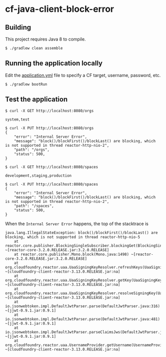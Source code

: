 cf-java-client-block-error
============

## Building

This project requires Java 8 to compile. 

~~~
$ ./gradlew clean assemble
~~~

## Running the application locally

Edit the [application.yml](src/main/resources/application.yml) file to specify a CF target, username, password, etc.

~~~
$ ./gradlew bootRun
~~~

## Test the application

~~~
$ curl -X GET http://localhost:8080/orgs

system,test

$ curl -X PUT http://localhost:8080/orgs
{
    "error": "Internal Server Error",
    "message": "block()/blockFirst()/blockLast() are blocking, which is not supported in thread reactor-http-nio-2",
    "path": "/orgs",
    "status": 500,
}

$ curl -X GET http://localhost:8080/spaces

development,staging,production

$ curl -X PUT http://localhost:8080/spaces
{
    "error": "Internal Server Error",
    "message": "block()/blockFirst()/blockLast() are blocking, which is not supported in thread reactor-http-nio-2",
    "path": "/spaces",
    "status": 500,
}
~~~

When the `Internal Server Error` happens, the top of the stacktrace is 

~~~
java.lang.IllegalStateException: block()/blockFirst()/blockLast() are blocking, which is not supported in thread reactor-http-nio-5
	at reactor.core.publisher.BlockingSingleSubscriber.blockingGet(BlockingSingleSubscriber.java:111) ~[reactor-core-3.2.0.RELEASE.jar:3.2.0.RELEASE]
	at reactor.core.publisher.Mono.block(Mono.java:1498) ~[reactor-core-3.2.0.RELEASE.jar:3.2.0.RELEASE]
	at org.cloudfoundry.reactor.uaa.UaaSigningKeyResolver.refreshKeys(UaaSigningKeyResolver.java:107) ~[cloudfoundry-client-reactor-3.13.0.RELEASE.jar:na]
	at org.cloudfoundry.reactor.uaa.UaaSigningKeyResolver.getKey(UaaSigningKeyResolver.java:89) ~[cloudfoundry-client-reactor-3.13.0.RELEASE.jar:na]
	at org.cloudfoundry.reactor.uaa.UaaSigningKeyResolver.resolveSigningKey(UaaSigningKeyResolver.java:59) ~[cloudfoundry-client-reactor-3.13.0.RELEASE.jar:na]
	at io.jsonwebtoken.impl.DefaultJwtParser.parse(DefaultJwtParser.java:316) ~[jjwt-0.9.1.jar:0.9.1]
	at io.jsonwebtoken.impl.DefaultJwtParser.parse(DefaultJwtParser.java:481) ~[jjwt-0.9.1.jar:0.9.1]
	at io.jsonwebtoken.impl.DefaultJwtParser.parseClaimsJws(DefaultJwtParser.java:541) ~[jjwt-0.9.1.jar:0.9.1]
	at org.cloudfoundry.reactor.uaa.UsernameProvider.getUsername(UsernameProvider.java:71) ~[cloudfoundry-client-reactor-3.13.0.RELEASE.jar:na]
~~~
